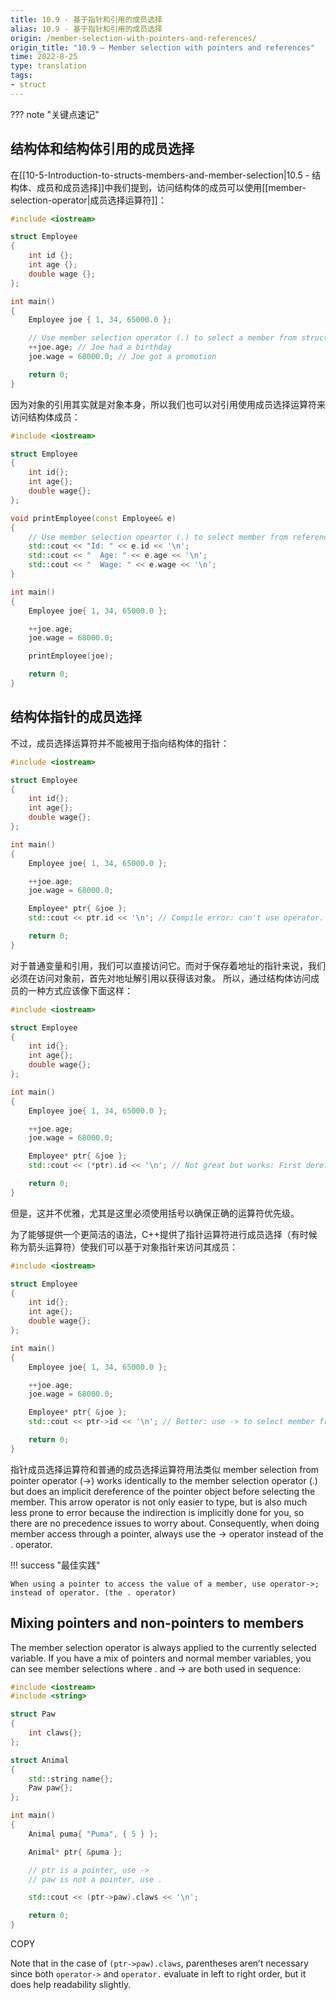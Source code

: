 ```yaml
---
title: 10.9 - 基于指针和引用的成员选择
alias: 10.9 - 基于指针和引用的成员选择
origin: /member-selection-with-pointers-and-references/
origin_title: "10.9 — Member selection with pointers and references"
time: 2022-8-25
type: translation
tags:
- struct
---
```


??? note "关键点速记"


## 结构体和结构体引用的成员选择

在[[10-5-Introduction-to-structs-members-and-member-selection|10.5 - 结构体、成员和成员选择]]中我们提到，访问结构体的成员可以使用[[member-selection-operator|成员选择运算符]]：
```cpp
#include <iostream>

struct Employee
{
    int id {};
    int age {};
    double wage {};
};

int main()
{
    Employee joe { 1, 34, 65000.0 };

    // Use member selection operator (.) to select a member from struct object
    ++joe.age; // Joe had a birthday
    joe.wage = 68000.0; // Joe got a promotion

    return 0;
}
```

因为对象的引用其实就是对象本身，所以我们也可以对引用使用成员选择运算符来访问结构体成员：

```cpp
#include <iostream>

struct Employee
{
    int id{};
    int age{};
    double wage{};
};

void printEmployee(const Employee& e)
{
    // Use member selection opeartor (.) to select member from reference to struct
    std::cout << "Id: " << e.id << '\n';
    std::cout << "  Age: " << e.age << '\n';
    std::cout << "  Wage: " << e.wage << '\n';
}

int main()
{
    Employee joe{ 1, 34, 65000.0 };

    ++joe.age;
    joe.wage = 68000.0;

    printEmployee(joe);

    return 0;
}
```


## 结构体指针的成员选择

不过，成员选择运算符并不能被用于指向结构体的指针：
```cpp
#include <iostream>

struct Employee
{
    int id{};
    int age{};
    double wage{};
};

int main()
{
    Employee joe{ 1, 34, 65000.0 };

    ++joe.age;
    joe.wage = 68000.0;

    Employee* ptr{ &joe };
    std::cout << ptr.id << '\n'; // Compile error: can't use operator. with pointers

    return 0;
}
```

对于普通变量和引用，我们可以直接访问它。而对于保存着地址的指针来说，我们必须在访问对象前，首先对地址解引用以获得该对象。 所以，通过结构体访问成员的一种方式应该像下面这样：

```cpp
#include <iostream>

struct Employee
{
    int id{};
    int age{};
    double wage{};
};

int main()
{
    Employee joe{ 1, 34, 65000.0 };

    ++joe.age;
    joe.wage = 68000.0;

    Employee* ptr{ &joe };
    std::cout << (*ptr).id << '\n'; // Not great but works: First dereference ptr, then use member selection

    return 0;
}
```

但是，这并不优雅，尤其是这里必须使用括号以确保正确的运算符优先级。

为了能够提供一个更简洁的语法，C++提供了指针运算符进行成员选择（有时候称为箭头运算符）使我们可以基于对象指针来访问其成员：

```cpp
#include <iostream>

struct Employee
{
    int id{};
    int age{};
    double wage{};
};

int main()
{
    Employee joe{ 1, 34, 65000.0 };

    ++joe.age;
    joe.wage = 68000.0;

    Employee* ptr{ &joe };
    std::cout << ptr->id << '\n'; // Better: use -> to select member from pointer to object

    return 0;
}
```

指针成员选择运算符和普通的成员选择运算符用法类似 member selection from pointer operator (->) works identically to the member selection operator (.) but does an implicit dereference of the pointer object before selecting the member. This arrow operator is not only easier to type, but is also much less prone to error because the indirection is implicitly done for you, so there are no precedence issues to worry about. Consequently, when doing member access through a pointer, always use the -> operator instead of the . operator.

!!! success "最佳实践"

	When using a pointer to access the value of a member, use operator->; instead of operator. (the . operator)

## Mixing pointers and non-pointers to members

The member selection operator is always applied to the currently selected variable. If you have a mix of pointers and normal member variables, you can see member selections where . and -> are both used in sequence:

```cpp
#include <iostream>
#include <string>

struct Paw
{
    int claws{};
};

struct Animal
{
    std::string name{};
    Paw paw{};
};

int main()
{
    Animal puma{ "Puma", { 5 } };

    Animal* ptr{ &puma };

    // ptr is a pointer, use ->
    // paw is not a pointer, use .

    std::cout << (ptr->paw).claws << '\n';

    return 0;
}
```

COPY

Note that in the case of `(ptr->paw).claws`, parentheses aren’t necessary since both `operator->` and `operator.` evaluate in left to right order, but it does help readability slightly.

